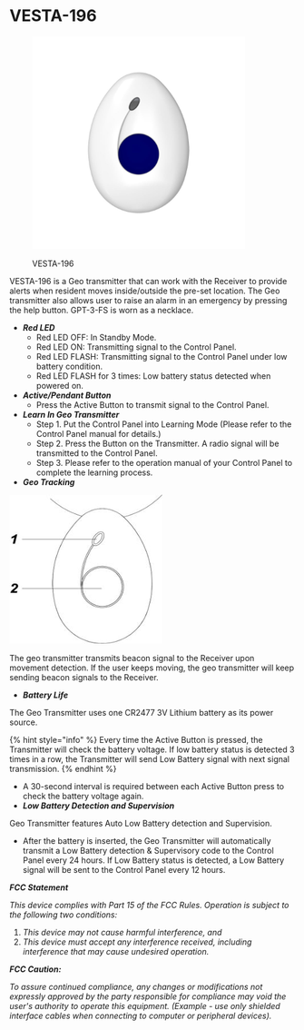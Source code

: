 # VESTA-196

<figure><img src=".gitbook/assets/image (57).png" alt="" width="375"><figcaption><p>VESTA-196</p></figcaption></figure>

VESTA-196  is a Geo transmitter that can work with the Receiver to provide alerts when resident moves inside/outside the pre-set location. The Geo transmitter also allows user to raise an alarm in an emergency by pressing the help button. GPT-3-FS is worn as a necklace.

* _**Red LED**_
  * Red LED OFF: In Standby Mode.
  * Red LED ON: Transmitting signal to the Control Panel.
  * Red LED FLASH: Transmitting signal to the Control Panel under low battery condition.
  * Red LED FLASH for 3 times: Low battery status detected when powered on.
* _**Active/Pendant Button**_
  * Press the Active Button to transmit signal to the Control Panel.
* _**Learn In Geo Transmitter**_
  * Step 1. Put the Control Panel into Learning Mode (Please refer to the Control Panel manual for details.)
  * Step 2. Press the Button on the Transmitter. A radio signal will be transmitted to the Control Panel.
  * Step 3. Please refer to the operation manual of your Control Panel to complete the learning process.
* _**Geo Tracking**_

![](<.gitbook/assets/1 (81).jpeg>)

The geo transmitter transmits beacon signal to the Receiver upon movement detection. If the user keeps moving, the geo transmitter will keep sending beacon signals to the Receiver.

* _**Battery Life**_

The Geo Transmitter uses one CR2477 3V Lithium battery as its power source.

{% hint style="info" %}
Every time the Active Button is pressed, the Transmitter will check the battery voltage. If low battery status is detected 3 times in a row, the Transmitter will send Low Battery signal with next signal transmission.
{% endhint %}

* A 30-second interval is required between each Active Button press to check the battery voltage again.
* _**Low Battery Detection and Supervision**_

Geo Transmitter features Auto Low Battery detection and Supervision.

* After the battery is inserted, the Geo Transmitter will automatically transmit a Low Battery detection & Supervisory code to the Control Panel every 24 hours. If Low Battery status is detected, a Low Battery signal will be sent to the Control Panel every 12 hours.

_**FCC Statement**_

_This device complies with Part 15 of the FCC Rules. Operation is subject to the following two conditions:_

1. _This device may not cause harmful interference, and_
2. _This device must accept any interference received, including interference that may cause undesired operation._

_**FCC Caution:**_

_To assure continued compliance, any changes or modifications not expressly approved by the party responsible for compliance may void the user's authority to operate this equipment. (Example - use only shielded interface cables when connecting to computer or peripheral devices)._
